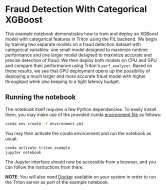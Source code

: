 <!--
# Copyright (c) 2022, NVIDIA CORPORATION. All rights reserved.
#
# Redistribution and use in source and binary forms, with or without
# modification, are permitted provided that the following conditions
# are met:
#  * Redistributions of source code must retain the above copyright
#    notice, this list of conditions and the following disclaimer.
#  * Redistributions in binary form must reproduce the above copyright
#    notice, this list of conditions and the following disclaimer in the
#    documentation and/or other materials provided with the distribution.
#  * Neither the name of NVIDIA CORPORATION nor the names of its
#    contributors may be used to endorse or promote products derived
#    from this software without specific prior written permission.
#
# THIS SOFTWARE IS PROVIDED BY THE COPYRIGHT HOLDERS ``AS IS'' AND ANY
# EXPRESS OR IMPLIED WARRANTIES, INCLUDING, BUT NOT LIMITED TO, THE
# IMPLIED WARRANTIES OF MERCHANTABILITY AND FITNESS FOR A PARTICULAR
# PURPOSE ARE DISCLAIMED.  IN NO EVENT SHALL THE COPYRIGHT OWNER OR
# CONTRIBUTORS BE LIABLE FOR ANY DIRECT, INDIRECT, INCIDENTAL, SPECIAL,
# EXEMPLARY, OR CONSEQUENTIAL DAMAGES (INCLUDING, BUT NOT LIMITED TO,
# PROCUREMENT OF SUBSTITUTE GOODS OR SERVICES; LOSS OF USE, DATA, OR
# PROFITS; OR BUSINESS INTERRUPTION) HOWEVER CAUSED AND ON ANY THEORY
# OF LIABILITY, WHETHER IN CONTRACT, STRICT LIABILITY, OR TORT
# (INCLUDING NEGLIGENCE OR OTHERWISE) ARISING IN ANY WAY OUT OF THE USE
# OF THIS SOFTWARE, EVEN IF ADVISED OF THE POSSIBILITY OF SUCH DAMAGE.
-->

# Fraud Detection With Categorical XGBoost

This example notebook demonstrates how to train and deploy an XGBoost model
with categorical features in Triton using the FIL backend. We begin by training
two separate models on a fraud detection dataset with categorical variables:
one small model designed to maximize runtime performance and one larger model
designed to maximize accurate and precise detection of fraud. We then deploy
both models on CPU and GPU and compare their performance using Triton's
`perf_analyzer`. Based on these results, we see that GPU deployment opens up
the possibility of deploying a much larger and more accurate fraud model with
higher throughput while also keeping to a tight latency budget.

## Running the notebook
The notebook itself requires a few Python dependencies. To easily install them,
you may make use of the provided conda [environment
file](https://github.com/triton-inference-server/fil_backend/tree/main/notebooks/categorical-fraud-detection/environment.yml)
as follows:
```bash
conda env create -f environment.yml
```
You may then activate the conda environment and run the notebook as usual:
```bash
conda activate triton_example
jupyter notebook
```
The Jupyter interface should now be accessible from a browser, and you can
follow the instructions from there.

**NOTE**: You will also need [Docker](https://docs.docker.com/get-docker/)
available on your system in order to run the Triton server as part of the
example notebook.

